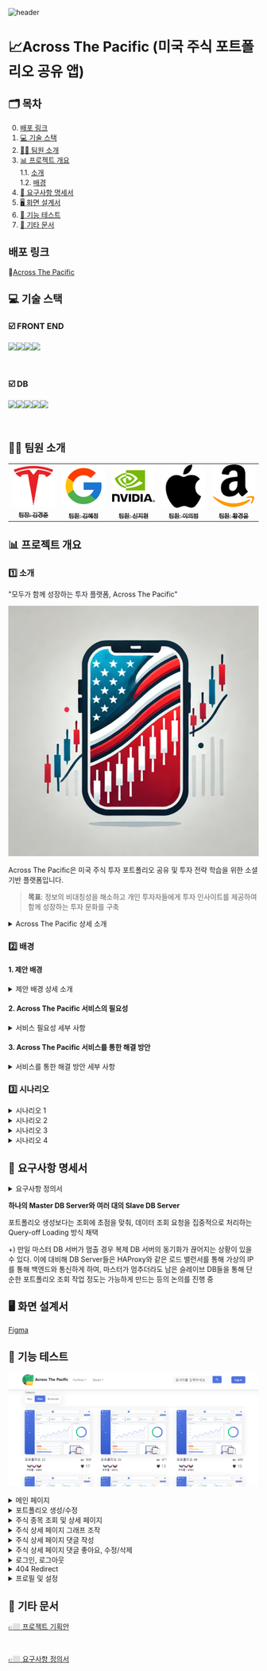 ﻿﻿![header](https://capsule-render.vercel.app/api?type=waving&height=300&color=gradient&text=Across%20the%20Pacific&textBg=false)
# 📈Across The Pacific (미국 주식 포트폴리오 공유 앱)


## 🗂️ 목차
0. [배포 링크](#배포-링크)
1. [💻 기술 스택](#-기술-스택)  
2. [👩‍💻 팀원 소개](#-팀원-소개)
3. [📊 프로젝트 개요](#-프로젝트-개요)  
   1.1. [소개](#1️⃣-소개)  
   1.2. [배경](#2️⃣-배경) 
4. [📁 요구사항 명세서](#-요구사항-명세서)  
5. [🖥️ 화면 설계서](#-화면-설계서)  
6. [🔧 기능 테스트](#-기능-테스트)
7. [📄 기타 문서](#-기타-문서)

## 배포 링크
🔗[Across The Pacific](https://celarim.kro.kr)

## 💻 기술 스택

### ☑️ FRONT END
<img src="https://img.shields.io/badge/html5-%23E34F26.svg?&style=for-the-badge&logo=html5&logoColor=white" /><img src="https://img.shields.io/badge/css3-%231572B6.svg?&style=for-the-badge&logo=css3&logoColor=white" /><img src="https://img.shields.io/badge/vue.js-%234FC08D.svg?&style=for-the-badge&logo=vue.js&logoColor=white" /><img src="https://img.shields.io/badge/nginx-%23269539.svg?&style=for-the-badge&logo=nginx&logoColor=white" />

<br>

### ☑️ DB
<img src="https://img.shields.io/badge/mariadb-%23003545.svg?&style=for-the-badge&logo=mariadb&logoColor=white" /><img src="https://img.shields.io/badge/mysql-%234479A1.svg?&style=for-the-badge&logo=mysql&logoColor=white" /><img src="https://img.shields.io/badge/grafana-%23F46800.svg?&style=for-the-badge&logo=grafana&logoColor=white" /><img src="https://img.shields.io/badge/prometheus-%23E6522C.svg?&style=for-the-badge&logo=prometheus&logoColor=white" /><img src="https://img.shields.io/badge/linux-%23FCC624.svg?&style=for-the-badge&logo=linux&logoColor=black" />

<br>

##  👩‍💻 팀원 소개
<table>
  <tbody>
    <tr>
      <td align="center"><a href=""><img src="images/tesla.png" width="100px;" alt=""/><br /><sub><b> 팀장: 김경준 </b></sub></a><br /></td>
      <td align="center"><a href=""><img src="images/google.png" width="100px;" alt=""/><br /><sub><b> 팀원: 김혜정</b></sub></a><br /></td>
      <td align="center"><a href=""><img src="images/nvidia.png" width="100px;" alt=""/><br /><sub><b>팀원: 신지현</b></sub></a><br /></td>
      <td align="center"><a href=""><img src="images/apple.png" width="100px;" alt=""/><br /><sub><b>팀원: 이의범</b></sub></a><br /></td>
      <td align="center"><a href=""><img src="images/amazon.png" width="100px;" alt=""/><br /><sub><b>팀원: 황경윤</b></sub></a><br /></td>
  </tbody>
</table>



## 📊 프로젝트 개요
### 1️⃣ 소개
"모두가 함께 성장하는 투자 플랫폼, Across The Pacific"

![이미지](images/across_the_Pacific.PNG)

Across The Pacific은 미국 주식 투자 포트폴리오 공유 및 투자 전략 학습을 위한 소셜 기반 플랫폼입니다.  

> **목표**: 정보의 비대칭성을 해소하고 개인 투자자들에게 투자 인사이트를 제공하여 함께 성장하는 투자 문화를 구축

<details>
  <summary>Across The Pacific 상세 소개</summary>
 Across The Pacific 은 사용자끼리 자신의 미국 주식 투자 포트폴리오를 공유하여 다양한 투자 전략과 정보를 교류할 수 있는 소셜 기반의 투자 플랫폼입니다.

사용자는 Across The Pacific 시스템읕 통해 포트폴리오를 생성하여 자신의 투자 성과를 시각화하여 볼 수 있으며, 기간별 수익률을 시뮬레이션할 수 있으며, 다른 투자자들의 포트폴리오를 참고하여 새로운 투자 기회를 탐색하여 투자 인사이트를 확장하고, 타인과 함께 성장할 수 있습니다.

Across The Pacific은 단순히 주식 투자 수익률 추적을 넘어, 미국 주식 투자에 처음으로 발을 들이려는 이, 혹은 꾸준히 투자를 했으나 자신이 제대로 잘 하고 있는지 길라잡이가 필요한 사람들, 자신의 경험을 공유하고 타인에게 도움을 주려는 사람들이 서로 정보를 공유할 수 있는 장을 만들어 사용자 간의 공유, 학습, 성장이라는 새로운 투자 문화를 형성하는 것이 목표입니다.

</details>


### 2️⃣ 배경
#### 1. 제안 배경

<details> 
  <summary> 제안 배경 상세 소개</summary>

1. 기대 수명의 꾸준한 증가
![기대수명 이미지](./images/기대수명.PNG)
출처 : https://www.index.go.kr/unify/idx-info.do?idxCd=8016

한국 인구의 기대수명은 1970년 62.3세에서 2023년 83.5세로 약 21년 늘어났으나, 정년퇴직 나이는 여전히 법적으로는 60세에 그쳐, 이제 노동 소득뿐만 아니라 금융 소득을 가지는 것도 중요하게 되었습니다. 그러나 대한민국 주식 시장의 제도 개선이 늦어지면서 장기적인 투자를 위해 자금 투입을 할 경우 안정적인 투자가 어려워, 많은 사람들이 활황을 보이는 미국 주식에 관심을 가지는 등 주식투자 성향이 다변화 되었습니다.

2. 미국 주식 투자에 대한 관심 증가
![이미지](images/news.PNG)

최근 개인 투자자들의 미국 주식에 대한 관심이 급증하고 있습니다. 해외 주식 거래 플랫폼의 확산과 다양한 미디어의 주식 정보 제공으로, 더 많은 사람들이 해외 주식 투자를 시작하고 있습니다.

3. 투자 정보의 불균형 해소 필요 
![이미지](images/news2.PNG)

대형 투자 기관이나 전문 투자자들은 방대한 데이터와 분석 도구를 활용할 수 있지만, 일반 개인 투자자들은 제한된 정보와 소수의 투자 종목에 집중하는 경향이 있습니다. 이로 인해 투자 시야가 제한되고, 투자 기회를 놓칠 가능성이 큽니다.

4. 단순 기록을 넘어선 ‘투자 인사이트 제공’의 필요성
단순 기록을 넘어선 ‘투자 인사이트 제공’의 필요성 기존의 투자 앱들은 주로 투자 기록 관리나 수익률 확인에 국한되어 있습니다. 하지만 사용자들은 단순한 수익률 조회가 아니라, 어떻게 투자 전략을 개선할 수 있는지에 대한 인사이트를 원합니다.

</details>

#### 2. Across The Pacific 서비스의 필요성
<details>
<summary>서비스 필요성 세부 사항</summary>

1. 타인의 주식을 참고해 투자를 시작하고싶으나 시작 정보를 어디서 얻어야할지 모르는 사람들이 많다.

2. 자신의 투자가 안정적인지, 현재 투자 상황의 위험도가 어느정도인지 정확히 인지하지 못하는 사람들이 있다.

3. 타인이 올린 투자 상황 및 시각 데이터가 얼마나 믿을만한지 신뢰성을 따지기 어렵다.

</details>

#### 3. Across The Pacific 서비스를 통한 해결 방안
<details>
  <summary>서비스를 통한 해결 방안 세부 사항</summary>

1. 자신의 포트폴리오 작성 및 분석을 통해 자신의 투자 판단을 객관적인 시계열 데이터에 기반해 검증할 수 있다.

2. 분산투자를 장려할 수 있도록 시뮬레이션을 통해 명확하게 시각화된 정보를 제공한다.

3. 서로간의 투자 정보를 공유함으로써 정보 비대칭을 해소하는 데에 도움을 줄 수 있다.

4. 자신의 포트폴리오 공개를 장려하기 위해 분기 단위로 북마크 기능에 기반하여 인기 포트폴리오 순위를 선정해 많은 북마크 수를 가진 사용자들에게 분기별 인증 마크를 부여한다.

Across The Pacific은 위의 문제점들을 보완하여 꾸준히 높아지는 기대 수명에 맞춰 투자가 필요하다고 느끼고 처음으로 진입하는 사람들 혹은 투자는 하고 있지만 방향성을 제대로 잡지 못한 사람들을 위해 포트폴리오를 생성하고 시뮬레이션 및 수익률을 분석, 타인과의 공유를 통해 투자 전략 개선 제안 등의 기능을 제공합니다.

</details>

### <summary><b>3️⃣ 시나리오</b></summary>
<details>
<summary> 시나리오 1</summary>
<div markdown="1">
1. 자신의 포트폴리오를 확인하려는 사용자(가명 김경준씨, 20살 주식 6개월 차)

친구따라서 주식을 시작하게된 김경준씨. 친구를 따라서 구매한 테슬라 주식의 가격이 급등해 돈을 번 순간 자신감이 넘쳐 위험투자를 했다가 돈을 잃게된다. 조금 더 객관적으로 자신의 투자를 분석해야겠다는 생각이 들어 주식포트폴리오를 작성하고자 하였고 ATP사이트를 방문하게 된다. 사이트 방문 후 개인 포트폴리오 작성 버튼을 누른다. 회원 가입을 하라는 사이트의 알림에 회원가입을 진행하고 로그인 후 개인 포트폴리오 작성을 시작한다. 우선 자신의 현재 돈을 적고 구입하고 팔았던 주식과 시기 가격을 작성하여 포트폴리오를 만든다. 해당 정보를 기입하니 자산변화 그래프와 구입했던 주식들 목록이 나오게 된다.

일주일 후 새롭게 애플 주식을 구입한 김경준씨 더 나은 주식 생활을 위해 포트폴리오를 꾸준히 작성하기로 하고 다시 사이트를 방문한다. 로그인을 하고 마이페이지로 들어가 내 포트폴리오 관리를 누른다. 저번주에 작성한 포트폴리오가 있었고 저번 주까지의 주식들의 총 변동량을 그래프로 보여준다. 변동을 확인하고 구매한 애플 주식을 추가하기 위해서 수정 버튼을 눌러 새롭게 구매한 주식의 정보를 적고 수정한다.

</div>
</details>
<details>
<summary>시나리오 2</summary>
<div markdown="2">

2. 타인의 포트폴리오를 확인하려는 사용자(김경준씨)

자신의 포트폴리오를 작성했지만 더 뭘 사야할지 모르겠는 김경준씨는 남들이 어떻게 하는지 궁금해서 타인의 포트폴리오를 보기로 한다. 사이트의 포트폴리오를 클릭하니 인기순으로 정렬된 타인의 포트폴리오 목록이 나와서 찬찬히 둘러본다. 자신과 비슷한 사용자는 어떻게 구매를 했나 보려고 검색 버튼을 눌러 자신이 구매했던 테슬라와 애플 주식을 검색하니 현재 포트폴리오에 해당 주식을 가진 포트폴리오들이 인기순으로 정렬되어 나온다. 해당 포트폴리오를 클릭하여 포트폴리오 상새정보를 클릭해보니 자신이 목표로 하는 수익을 지난 기간동안 냈었고, 이를 참고하기 위해 북마크 버튼을 클릭해서 북마크에 등록하였다. 그리고 비슷한 다른 포트폴리오들을 확인해보니 수익이 좋은 사람들이 공통적으로 구매한 주식을 찾을 수 있었고 김경준씨는 그 주식을 구매하게 된다.

</div>
</details>

<details>
<summary>시나리오 3</summary>
<div markdown="3">

3. 숨은 주식 고수 (가명 이의범씨, 50세, 주식 고수)

주식으로 월 300을 벌면서 경제적 자유를 이룩한 이의범씨는 회사를 은퇴하고 주식을 관리하게 된다. 자신의 포트폴리오를 등록해서 운영하던 와중에 자신의 포트폴리오의 북마크가 늘어나서 남들이 추천을 하니 기분이 좋아진다. 그리고 사이트에서 뱃지를 달아줘서 명예로워졌다. 그러자 당신의 프로파일을 주시하는 사용자가 늘어나 현재 4321명의 사용자가 당신의 프로파일을 팔로우하고 있다.

</div>
</details>
<details>
<summary>시나리오 4</summary>
<div markdown="4">

4. 이번 분기 GOAT 포트폴리오 (가명 김혜정씨, 23세)

올해 8월에 자신의 주식 포트폴리오를 만들어 공개한 김혜정씨는 크리스마스에 홈페이지에 자신의 포트폴리오가 대문에 있는 ‘이번 분기의 인기 포트폴리오’에 1등으로 올라온 것을 보게 되었다. 혜정씨의 포트폴리오가 19720개의 북마크를 받아 4분기에서 가장 많은 북마크를 받은 것이다. 그리고 새해가 되자 다른 사람들이 혜정씨의 포트폴리오를 볼 때마다 작성자란 옆에 ‘202X년 4분기 인기 포트폴리오 제작자’ 마크를 볼 수 있게 되었고, 혜정님의 회원 등급이 1점 상승했다. 혜정씨는 다음 분기 포트폴리오를 잘 짜서 한 번 더 마크를 받는 데 도전하기로 한다.

</div>
</details>

</details>


## 📁 요구사항 명세서

<details>
<summary> 요구사항 정의서</summary>

![요구사항 정의서](images/요구사항%20정의서.png)

</details>

**하나의 Master DB Server와 여러 대의 Slave DB Server**

포트폴리오 생성보다는 조회에 초점을 맞춰, 데이터 조회 요청을 집중적으로 처리하는 Query-off Loading 방식 채택

+) 만일 마스터 DB 서버가 멈출 경우 복제 DB 서버의 동기화가 끊어지는 상황이 있을 수 있다. 이에 대비해 DB Server들은 HAProxy와 같은 로드 밸런서를 통해 가상의 IP를 통해 백엔드와 통신하게 하여, 마스터가 멈추더라도 남은 슬레이브 DB들을 통해 단순한 포트폴리오 조회 작업 정도는 가능하게 만드는 등의 논의를 진행 중

## 🖥️ 화면 설계서

[Figma](https://www.figma.com/design/3Sd4e1wUNbijDcJtUTHPPG/Across-The-Pacific?node-id=150-1351&m=dev&t=AZ3xA7JFLWjHrHM0-1)

## 🔧 기능 테스트

![Mainpage](./images/Main.png)

<details>
<summary>메인 페이지</summary>

![Mainpage](./images/Main.gif)

</details>

<details>
<summary>포트폴리오 생성/수정</summary>

![CreatePortfolio](./images/portfolioCreate.gif)

![Updatefolio](./images/portfolioUpdate.gif)

</details>

<details>
<summary>주식 종목 조회 및 상세 페이지</summary>

![녹음-종목조회](https://github.com/user-attachments/assets/82d6f543-c807-40aa-98e5-502cb4104256)

</details>

<details>
<summary>주식 상세 페이지 그래프 조작</summary>

![StockDetail](/images/trading_view.gif)

</details>

<details>
<summary>주식 상세 페이지 댓글 작성</summary>

![StockReplyInsert](/images/stock_reply_insert.gif)

</details>


<details>
<summary>주식 상세 페이지 댓글 좋아요, 수정/삭제</summary>

![StockLikes](/images/stock_reply_like_update_delete.gif)

</details>
<details>
<summary>로그인, 로그아웃</summary>

![LoginLogout](/images/loginlogout.gif)

</details>

<details>
<summary>404 Redirect</summary>

![footer와-404-에러 (1)](https://github.com/user-attachments/assets/99eb7008-6965-498f-8eee-67dba042dbe3)

</details>

<details>
<summary>프로필 및 설정</summary>

![profile-layout](https://github.com/user-attachments/assets/a6672cc0-9dcb-447a-b2ae-91ca7c50e936)

</details>


## 📄 기타 문서
[👉🏼 프로젝트 기획안](https://docs.google.com/document/d/10S8pPWJzgGtz6S1djeimFvKHkFpN2KdOCY7mrUeAtj4/edit?pli=1&tab=t.b3v4vsjloy9)

<br>

[👉🏼 요구사항 정의서](https://docs.google.com/spreadsheets/d/1woSNDRkSPBwEEkWzr27yUoJJfmwXYKzcMOCcOs6mO3c/edit?usp=sharing)
